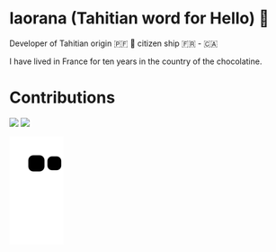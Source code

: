 # Iaorana (Tahitian word for Hello) 🤙

<p>Developer of Tahitian origin 🇵🇫 🌴 citizen ship 🇫🇷 - 🇨🇦</p>
 
<p>I have lived in France for ten years in the country of the chocolatine.</p>

<div>
  <h1>Contributions</h1>

  <img src="https://github-readme-stats.vercel.app/api?username=Rooarii&count_private=true" >
 
  <img src="https://github-readme-stats.vercel.app/api/wakatime?username=Rooarii" >
</div>


![rooarii snake gif](https://github.com/Rooarii/Rooarii/blob/output/github-contribution-grid-snake.svg)
